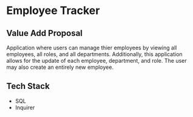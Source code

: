 # Employee Tracker

## Value Add Proposal
Application where users can manage thier employees by viewing all employees, all roles, and all departments. Additionally, this application allows for the update of each employee, department, and role. The user may also create an entirely new employee.

## Tech Stack
* SQL
* Inquirer
